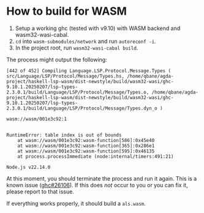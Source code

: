 # How to build for WASM

1. Setup a working ghc (tested with v9.10) with WASM backend and wasm32-wasi-cabal.
2. `cd` into `wasm-submodules/network` and run `autoreconf -i`.
3. In the project root, run `wasm32-wasi-cabal build`.

The process might output the following:

```
[442 of 452] Compiling Language.LSP.Protocol.Message.Types ( src/Language/LSP/Protocol/Message/Types.hs, /home/qbane/agda-project/haskell-lsp-wasm/dist-newstyle/build/wasm32-wasi/ghc-9.10.1.20250207/lsp-types-2.3.0.1/build/Language/LSP/Protocol/Message/Types.o, /home/qbane/agda-project/haskell-lsp-wasm/dist-newstyle/build/wasm32-wasi/ghc-9.10.1.20250207/lsp-types-2.3.0.1/build/Language/LSP/Protocol/Message/Types.dyn_o )

wasm://wasm/001e3c92:1


RuntimeError: table index is out of bounds
    at wasm://wasm/001e3c92:wasm-function[586]:0x45e40
    at wasm://wasm/001e3c92:wasm-function[365]:0x286e1
    at wasm://wasm/001e3c92:wasm-function[595]:0x46135
    at process.processImmediate (node:internal/timers:491:21)

Node.js v22.14.0
```

At this moment, you should terminate the process and run it again.
This is a known issue ([ghc#26106](https://gitlab.haskell.org/ghc/ghc/-/issues/26106)). If this does *not* occur to you or you can fix it, please report to that issue.

If everything works properly, it should build a `als.wasm`.
